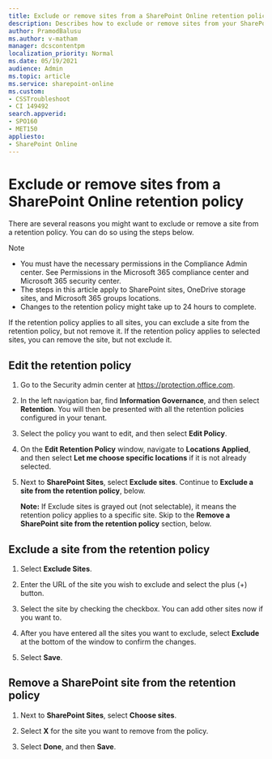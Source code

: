 ```yaml
---
title: Exclude or remove sites from a SharePoint Online retention policy
description: Describes how to exclude or remove sites from your SharePoint Online retention policy.
author: PramodBalusu
ms.author: v-matham
manager: dcscontentpm
localization_priority: Normal
ms.date: 05/19/2021
audience: Admin
ms.topic: article
ms.service: sharepoint-online
ms.custom: 
- CSSTroubleshoot
- CI 149492
search.appverid:
- SPO160
- MET150
appliesto:
- SharePoint Online
---
```


# Exclude or remove sites from a SharePoint Online retention policy

There are several reasons you might want to exclude or remove a site from a retention policy. You can do so using the steps below.  

> [!NOTE]
>  - You must have the necessary permissions in the Compliance Admin center. See Permissions in the Microsoft 365 compliance center and Microsoft 365 security center.
> - The steps in this article apply to SharePoint sites, OneDrive storage sites, and Microsoft 365 groups locations.  
> - Changes to the retention policy might take up to 24 hours to complete.  

If the retention policy applies to all sites, you can exclude a site from the retention policy, but not remove it. If the retention policy applies to selected sites, you can remove the site, but not exclude it.

## Edit the retention policy

1. Go to the Security admin center at https://protection.office.com.

1. In the left navigation bar, find **Information Governance**, and then select **Retention**. You will then be presented with all the retention policies configured in your tenant.  

1. Select the policy you want to edit, and then select **Edit Policy**.

1. On the **Edit Retention Policy** window, navigate to **Locations Applied**, and then select **Let me choose specific locations** if it is not already selected.

1. Next to **SharePoint Sites**, select **Exclude sites**. Continue to **Exclude a site from the retention policy**, below.

    **Note:** If Exclude sites is grayed out (not selectable), it means the retention policy applies to a specific site. Skip to the **Remove a SharePoint site from the retention policy** section, below.

## Exclude a site from the retention policy

1. Select **Exclude Sites**.

1. Enter the URL of the site you wish to exclude and select the plus (+) button.

1. Select the site by checking the checkbox. You can add other sites now if you want to.

1. After you have entered all the sites you want to exclude, select **Exclude** at the bottom of the window to confirm the changes.

1. Select **Save**.

## Remove a SharePoint site from the retention policy

1. Next to **SharePoint Sites**, select **Choose sites**.

1. Select **X** for the site you want to remove from the policy.  

1. Select **Done**, and then **Save**.